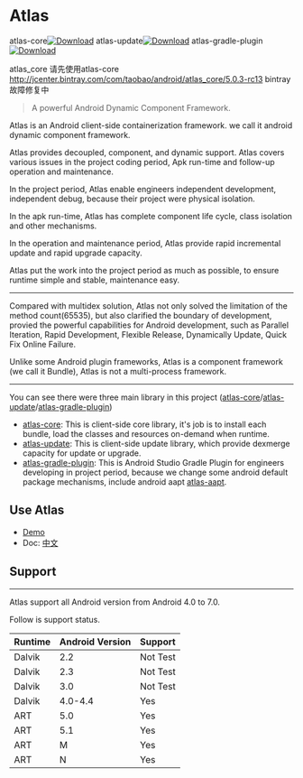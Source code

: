 # Atlas

 atlas-core[![Download](https://api.bintray.com/packages/alibabaatlas/maven/atlas/images/download.svg)](https://bintray.com/alibabaatlas/maven/atlas/_latestVersion)
 atlas-update[![Download](https://api.bintray.com/packages/alibabaatlas/maven/atlasupdate/images/download.svg)](https://bintray.com/alibabaatlas/maven/atlasupdate/_latestVersion)
 atlas-gradle-plugin[![Download](https://api.bintray.com/packages/alibabaatlas/maven/atlasplugin/images/download.svg)](https://bintray.com/alibabaatlas/maven/atlasplugin/_latestVersion)

atlas_core 请先使用atlas-core http://jcenter.bintray.com/com/taobao/android/atlas_core/5.0.3-rc13
bintray故障修复中
> A powerful Android Dynamic Component Framework.

Atlas is an Android client-side containerization framework. we call it android dynamic component framework.

Atlas provides decoupled, component, and dynamic support. Atlas covers various issues in the project coding period, Apk run-time and follow-up operation and maintenance.

In the project period, Atlas enable engineers independent development, independent debug, because their project were physical isolation.

In the apk run-time, Atlas has complete component life cycle, class isolation and other mechanisms.

In the operation and maintenance period, Atlas provide rapid incremental update and rapid upgrade capacity.

Atlas put the work into the project period as much as possible, to ensure runtime simple and stable, maintenance easy.

------

Compared with multidex solution, Atlas not only solved the limitation of the method count(65535), but also clarified the boundary of development, provied the powerful capabilities for Android development, such as Parallel Iteration, Rapid Development, Flexible Release, Dynamically Update, Quick Fix Online Failure.

Unlike some Android plugin frameworks, Atlas is a component framework (we call it Bundle), Atlas is not a multi-process framework.

------
You can see there were three main library in this project ([atlas-core](./atlas-core)/[atlas-update](./atlas-update)/[atlas-gradle-plugin](./atlas-gradle-plugin))

* [atlas-core](./atlas-core): This is client-side core library, it's job is to install each bundle, load the classes and resources on-demand when runtime.
* [atlas-update](./atlas-update): This is client-side update library, which provide dexmerge capacity for update or upgrade.
* [atlas-gradle-plugin](./atlas-gradle-plugin): This is Android Studio Gradle Plugin for engineers developing in project period, because we change some android default package mechanisms, include android aapt [atlas-aapt](./atlas-aapt).

## Use Atlas

* [Demo](./atlas-demo)
* Doc: [中文](http://atlas.taobao.org)


## Support
----------
Atlas support all Android version from Android 4.0 to 7.0. 

Follow is support status.

Runtime | Android Version | Support
------  | --------------- | --------
Dalvik  | 2.2             | Not Test
Dalvik  | 2.3             | Not Test
Dalvik  | 3.0             | Not Test
Dalvik  | 4.0-4.4         | Yes
ART     | 5.0             | Yes
ART     | 5.1             | Yes
ART     | M               | Yes
ART     | N               | Yes
